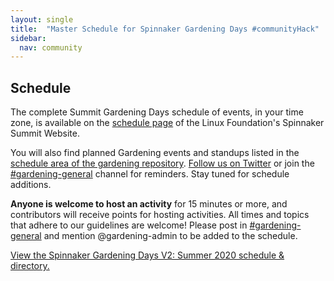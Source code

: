 ```yaml
---
layout: single
title:  "Master Schedule for Spinnaker Gardening Days #communityHack"
sidebar:
  nav: community
---
```

## Schedule
The complete Summit Gardening Days schedule of events, in your time zone, is available on the [schedule page](https://events.linuxfoundation.org/spinnaker-summit/program/schedule/) of the Linux Foundation's Spinnaker Summit Website.

You will also find planned Gardening events and standups listed in the [schedule area of the gardening repository](https://github.com/spinnaker-hackathon/gardening/blob/master/schedule.md). [Follow us on Twitter](https://twitter.com/spinnakerio) or join the [#gardening-general](https://spinnakerteam.slack.com/archives/CV4A90DPF) channel for reminders. Stay tuned for schedule additions.

__Anyone is welcome to host an activity__ for 15 minutes or more, and contributors will receive points for hosting activities. All times and topics that adhere to our guidelines are welcome! Please post in [#gardening-general](https://spinnakerteam.slack.com/archives/CV4A90DPF) and mention @gardening-admin to be added to the schedule.

<a id="sched-embed" href="//sgdays.sched.com/">View the Spinnaker Gardening Days V2: Summer 2020 schedule &amp; directory.</a><script type="text/javascript" src="//sgdays.sched.com/js/embed.js"></script>

